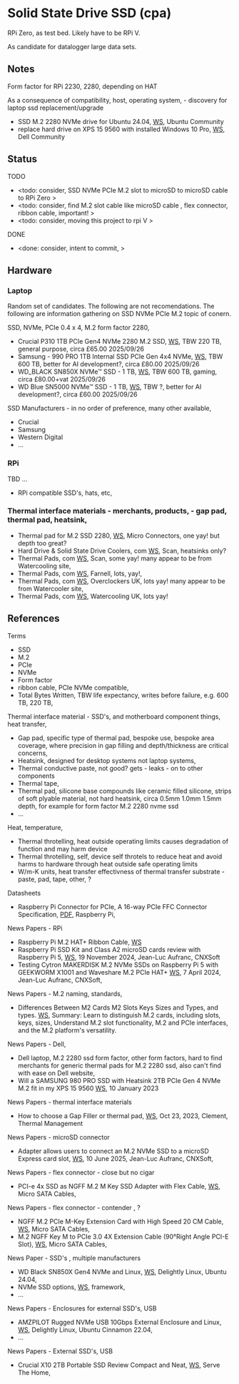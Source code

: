 # Solid State Drive SSD (cpa)

RPi Zero, as test bed. Likely have to be RPi V. 

As candidate for datalogger large data sets.

## Notes

Form factor for RPi 2230, 2280, depending on HAT

As a consequence of compatibility, host, operating system, - discovery for laptop ssd replacement/upgrade
* SSD M.2 2280 NVMe drive for Ubuntu 24.04, [WS](https://discourse.ubuntu.com/t/ssd-m-2-2280-nvme-drive-for-ubuntu-24-04/68002/1), Ubuntu Community
* replace hard drive on XPS 15 9560 with installed Windows 10 Pro, [WS](https://www.dell.com/community/en/conversations/xps/replace-hard-drive-on-xps-15-9560-with-installed-windows-10-pro/68d2de3f8ca2284a249873ae?page=1), Dell Community

## Status
TODO
* <todo: consider, SSD NVMe PCIe M.2 slot to microSD to microSD cable to RPi Zero >
* <todo: consider, find M.2 slot cable like microSD cable , flex connector, ribbon cable, important! >
* <todo: consider, moving this project to rpi V >

DONE
* <done: consider, intent to commit, >

## Hardware

### Laptop

Random set of candidates. The following are not recomendations. The following are information gathering on SSD NVMe PCIe M.2 topic of conern.

SSD, NVMe, PCIe 0.4 x 4, M.2 form factor 2280, 
* Crucial P310 1TB PCIe Gen4 NVMe 2280 M.2 SSD, [WS](https://uk.crucial.com/ssd/p310/CT1000P310SSD8), TBW 220 TB, general purpose, circa £65.00 2025/09/26
* Samsung - 990 PRO 1TB Internal SSD PCle Gen 4x4 NVMe, [WS](https://www.samsung.com/uk/memory-storage/nvme-ssd/990-pro-1tb-nvme-pcie-gen-4-mz-v9p1t0bw/), TBW 600 TB, better for AI development?, circa £80.00 2025/09/26
* WD_BLACK SN850X NVMe™ SSD - 1 TB, [WS](https://shop.sandisk.com/en-gb/products/ssd/internal-ssd/wd-black-sn850x-nvme-ssd?sku=WDS100T2X0E-00BCA0), TBW 600 TB, gaming, circa £80.00+vat 2025/09/26
* WD Blue SN5000 NVMe™ SSD - 1 TB, [WS](https://shop.sandisk.com/en-gb/products/ssd/internal-ssd/wd-blue-sn5000-nvme-ssd?sku=WDS100T4B0E-00CNZ0), TBW ?, better for AI development?, circa £60.00 2025/09/26

SSD Manufacturers - in no order of preference, many other available, 
* Crucial
* Samsung 
* Western Digital
* ...

### RPi 

TBD ...
* RPi compatible SSD's, hats, etc, 

### Thermal interface materials - merchants, products, - gap pad, thermal pad, heatsink, 
* Thermal pad for M.2 SSD 2280, [WS](https://www.microconnectors.com/m-2-ssd-thermal-pad/), Micro Connectors, one yay! but depth too great? 
* Hard Drive & Solid State Drive Coolers, com [WS](https://www.scan.co.uk/shop/computer-hardware/hard-drives-internal/hard-drive-and-solid-state-drive-coolers), Scan, heatsinks only?
* Thermal Pads, com [WS](https://www.scan.co.uk/shop/computer-hardware/cooling-air/thermal-pads), Scan, some yay! many appear to be from Watercooling site, 
* Thermal Pads, com [WS](https://uk.farnell.com/c/cooling-thermal-management/thermal-interface-materials/thermal-pads), Farnell, lots, yay!, 
* Thermal Pads, com [WS](https://www.overclockers.co.uk/air-cooling/cooler-accessories/thermal-pads), Overclockers UK, lots yay! many appear to be from Watercooler site, 
* Thermal Pads, com [WS](https://www.watercoolinguk.co.uk/cat/Thermal-Pads_642.html), Watercooling UK, lots yay!

## References

Terms
* SSD
* M.2
* PCIe
* NVMe
* Form factor
* ribbon cable, PCIe NVMe compatible, 
* Total Bytes Written, TBW life expectancy, writes before failure, e.g. 600 TB, 220 TB, 

Thermal interface material  - SSD's, and motherboard component things, heat transfer, 
* Gap pad, specific type of thermal pad, bespoke use, bespoke area coverage, where precision in gap filling and depth/thickness are critical concerns, 
* Heatsink, designed for desktop systems not laptop systems, 
* Thermal conductive paste, not good? gets - leaks - on to other components
* Thermal tape, 
* Thermal pad, silicone base compounds like ceramic filled silicone, strips of soft plyable material, not hard heatsink, circa 0.5mm 1.0mm 1.5mm depth, for example for form factor M.2 2280 nvme ssd
* ...

Heat, temperature,
* Thermal throtelling, heat outside operating limits causes degradation of function and may harm device
* Thermal throtelling, self, device self throtels to reduce heat and avoid harms to hardware through heat outside safe operating limits
* W/m-K units, heat transfer effectivness of thermal transfer substrate - paste, pad, tape, other, ? 

Datasheets
* Raspberry Pi Connector for PCIe, A 16-way PCIe FFC Connector Specification, [PDF](https://datasheets.raspberrypi.com/pcie/pcie-connector-standard.pdf), Raspberry Pi, 

News Papers - RPi
* Raspberry Pi M.2 HAT+ Ribbon Cable, [WS](https://forums.raspberrypi.com/viewtopic.php?t=372574&sid=8d5e9bd306227c84372bb0f70582d533)
* Raspberry Pi SSD Kit and Class A2 microSD cards review with Raspberry Pi 5, [WS](https://www.cnx-software.com/2024/11/19/raspberry-pi-ssd-kit-and-class-a2-microsd-cards-review-with-raspberry-pi-5/), 19 November 2024, Jean-Luc Aufranc, CNXSoft
* Testing Cytron MAKERDISK M.2 NVMe SSDs on Raspberry Pi 5 with GEEKWORM X1001 and Waveshare M.2 PCIe HAT+ [WS](https://www.cnx-software.com/2024/04/07/review-cytron-makerdisk-nvme-ssd-raspberry-pi-5-geekworm-x1001-waveshare-m2-pcie-hat/), 7 April 2024, Jean-Luc Aufranc, CNXSoft,

News Papers - M.2 naming, standards,
* Differences Between M2 Cards M2 Slots Keys Sizes and Types, and types. [WS](https://www.dell.com/support/kbdoc/en-us/000144170/how-to-distinguish-the-differences-between-m-2-cards), Summary: Learn to distinguish M.2 cards, including slots, keys, sizes, Understand M.2 slot functionality, M.2 and PCIe interfaces, and the M.2 platform's versatility.

News Papers - Dell, 
* Dell laptop, M.2 2280 ssd form factor, other form factors, hard to find merchants for generic thermal pads for M.2 2280 ssd, also can't find with ease on Dell website, 
* Will a SAMSUNG 980 PRO SSD with Heatsink 2TB PCIe Gen 4 NVMe M.2 fit in my XPS 15 9560 [WS](https://www.dell.com/community/en/conversations/xps/will-a-samsung-980-pro-ssd-with-heatsink-2tb-pcie-gen-4-nvme-m2-fit-in-my-xps-15-9560/647fa1c5f4ccf8a8de7135e2), 10 January 2023

News Papers - thermal interface materials
* How to choose a Gap Filler or thermal pad, [WS](https://www.compelma.com/en/how-to-choose-a-gap-filler/), Oct 23, 2023, Clement, Thermal Management

News Papers - microSD connector
* Adapter allows users to connect an M.2 NVMe SSD to a microSD Express card slot, [WS](https://www.cnx-software.com/2025/06/10/adapter-allows-users-to-connect-an-m-2-nvme-ssd-to-a-microsd-express-card-slot/), 10 June 2025, Jean-Luc Aufranc, CNXSoft, 

News Papers - flex connector - close but no cigar
* PCI-e 4x SSD as NGFF M.2 M Key SSD Adapter with Flex Cable, [WS](https://www.microsatacables.com/pci-e-4x-ssd-as-ngff-m-2-m-key-ssd-adapter-with-flex-cable-m2-1171-4x), Micro SATA Cables, 

News Papers - flex connector - contender , ?
* NGFF M.2 PCIe M-Key Extension Card with High Speed 20 CM Cable, [WS](https://www.microsatacables.com/ngff-m-2-pcie-m-key-extension-card-with-high-speed-20-cm-cable), Micro SATA Cables, 
* M.2 NGFF Key M to PCIe 3.0 4X Extension Cable (90°Right Angle PCI-E Slot), [WS](https://www.microsatacables.com/m-2-ngff-key-m-to-pcie-3-0-4x-extension-cable-90-right-angle-pci-e-slot), Micro SATA Cables, 

News Paper - SSD's , multiple manufacturers
* WD Black SN850X Gen4 NVMe and Linux, [WS](https://delightlylinux.wordpress.com/2024/05/09/wd-black-sn850x-gen4-nvme-and-linux/), Delightly Linux, Ubuntu 24.04, 
* NVMe SSD options, [WS](https://community.frame.work/t/nvme-ssd-options/864?u=codeasm), framework, 
* ...

News Papers - Enclosures for external SSD's, USB
* AMZPILOT Rugged NVMe USB 10Gbps External Enclosure and Linux, [WS](https://delightlylinux.wordpress.com/2023/11/10/amzpilot-rugged-nvme-usb-10gbps-external-enclosure-and-linux/), Delightly Linux, Ubuntu Cinnamon 22.04, 
* ...

News Papers - External SSD's, USB
* Crucial X10 2TB Portable SSD Review Compact and Neat, [WS](https://www.servethehome.com/crucial-x10-2tb-portable-ssd-review-compact-and-neat/), Serve The Home, 

